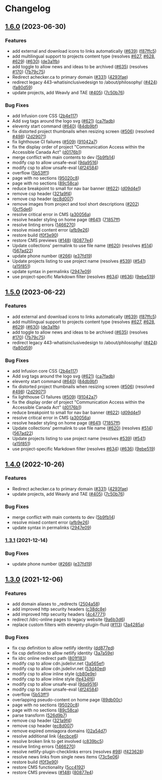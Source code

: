 # Changelog

## [1.6.0](https://github.com/cindyli/idrc/compare/v1.5.0...v1.6.0) (2023-06-30)


### Features

* add external and download icons to links automatically ([#639](https://github.com/cindyli/idrc/issues/639)) ([f87ffc5](https://github.com/cindyli/idrc/commit/f87ffc55f9d5069e7927e4f837226bd8ad2fd2fc))
* add multilingual support to projects content type (resolves [#627](https://github.com/cindyli/idrc/issues/627), [#628](https://github.com/cindyli/idrc/issues/628), [#629](https://github.com/cindyli/idrc/issues/629)) ([#630](https://github.com/cindyli/idrc/issues/630)) ([de3a1fb](https://github.com/cindyli/idrc/commit/de3a1fb3993760eca85b793632900ad5205a0288))
* add toggle to allow news and ideas to be archived ([#635](https://github.com/cindyli/idrc/issues/635)) (resolves [#170](https://github.com/cindyli/idrc/issues/170)) ([7b79c75](https://github.com/cindyli/idrc/commit/7b79c755f51d67c2161e32116652ea35a1cbc8a4))
* Redirect achecker.ca to primary domain ([#331](https://github.com/cindyli/idrc/issues/331)) ([4293fae](https://github.com/cindyli/idrc/commit/4293fae1711467882ab85b234f70f706b213ce04))
* redirect legacy 443-whatisinclusivedesign to /about/philosophy/ ([#424](https://github.com/cindyli/idrc/issues/424)) ([fa80d59](https://github.com/cindyli/idrc/commit/fa80d5906db6ef044bfa2fa4fecdfe5948f46c15))
* update projects, add Weavly and TAE ([#405](https://github.com/cindyli/idrc/issues/405)) ([7c50b76](https://github.com/cindyli/idrc/commit/7c50b76fac6aa468d15222b5ab79113ae1b29393))


### Bug Fixes

* add Infusion core CSS ([2b4e117](https://github.com/cindyli/idrc/commit/2b4e1171fb21b9fc3d2cef968d440b22ad9b5771))
* Add svg tags around the logo svg ([#621](https://github.com/cindyli/idrc/issues/621)) ([ca7fadb](https://github.com/cindyli/idrc/commit/ca7fadb7636b5fdbfb6c7d600efec6f83a8382d0))
* eleventy start command ([#640](https://github.com/cindyli/idrc/issues/640)) ([84db9bf](https://github.com/cindyli/idrc/commit/84db9bf3133425040f0e04f8ad4e47127bf27284))
* fix distorted project thumbnails when resizing screen ([#506](https://github.com/cindyli/idrc/issues/506)) (resolved [#498](https://github.com/cindyli/idrc/issues/498)) ([2d29071](https://github.com/cindyli/idrc/commit/2d29071c872caa16144e9014a9b1a58670b4ec9f))
* fix lighthouse CI failures ([#509](https://github.com/cindyli/idrc/issues/509)) ([91042a7](https://github.com/cindyli/idrc/commit/91042a70eefc47863c51d8569c6c767b54924029))
* fix the display order of project "Communication Access within the Accessible Canada Act" ([d0176b1](https://github.com/cindyli/idrc/commit/d0176b1e909a6620f48c816630ff592d5e08bb4b))
* merge conflict with main contents to dev ([5b9fb14](https://github.com/cindyli/idrc/commit/5b9fb14a587e5e54fbe9c9738e8a83cb86e987b4))
* modify csp to allow unsafe-eval ([9da9516](https://github.com/cindyli/idrc/commit/9da9516e8c9247467eb8d3c47ed7c1fc3d9475b6))
* modify csp to allow unsafe-eval ([4f24584](https://github.com/cindyli/idrc/commit/4f24584425d8c58808eb708bcf0447cf7fece226))
* overflow ([5b53ff1](https://github.com/cindyli/idrc/commit/5b53ff1f37b998d01290d79ad49d9085bf58d218))
* page with no sections ([95020c8](https://github.com/cindyli/idrc/commit/95020c84b8178c75b59ca44e6d57e8c4af0e4265))
* page with no sections ([89c58ca](https://github.com/cindyli/idrc/commit/89c58cacf8688c5c83cc9608aef4a9a3c337989e))
* reduce breakpoint to small for nav bar banner ([#622](https://github.com/cindyli/idrc/issues/622)) ([d09d4e1](https://github.com/cindyli/idrc/commit/d09d4e159c0e840234177fb6b90d58fecba73363))
* remove csp header ([321a9f4](https://github.com/cindyli/idrc/commit/321a9f4627897c9f100493f3fb40d66aac083d34))
* remove csp header ([ec8d007](https://github.com/cindyli/idrc/commit/ec8d007df8211eeb2050c9f13fd54ff832626a46))
* remove images from project and tool short descriptions ([#202](https://github.com/cindyli/idrc/issues/202)) ([0cf5de6](https://github.com/cindyli/idrc/commit/0cf5de6ffbf9fa2be8c5b0c8f78cd1d2c155b7ef))
* resolve critical error in CMS ([a30056a](https://github.com/cindyli/idrc/commit/a30056a4f2b0ebe847984081b21bca27b8e1a866))
* resolve header styling on home page ([#641](https://github.com/cindyli/idrc/issues/641)) ([71857ff](https://github.com/cindyli/idrc/commit/71857ff694d37e2266376cca2f322795dd1537b7))
* resolve linting errors ([1466270](https://github.com/cindyli/idrc/commit/146627058cdc06fff4980b58c86b9aac7069da7a))
* resolve mixed content error ([afb9e26](https://github.com/cindyli/idrc/commit/afb9e2695c0cbaa32514688a86aedde5a13b6374))
* restore build ([f0f3e90](https://github.com/cindyli/idrc/commit/f0f3e90e44b9a391183310154da408fccaec3920))
* restore CMS previews ([#148](https://github.com/cindyli/idrc/issues/148)) ([80877e4](https://github.com/cindyli/idrc/commit/80877e4bd024dab5cacb4e4a696b87c2a07ade11))
* Update collections' permalink to use file name ([#620](https://github.com/cindyli/idrc/issues/620)) (resolves [#514](https://github.com/cindyli/idrc/issues/514)) ([567ad22](https://github.com/cindyli/idrc/commit/567ad224dfd699bebb9f41c7479ff9092f5950e1))
* update phone number ([#266](https://github.com/cindyli/idrc/issues/266)) ([e37fd19](https://github.com/cindyli/idrc/commit/e37fd19fd2c65baf85c6ccd60a9e2e5ccf56db41))
* Update projects listing to use project name (resolves [#539](https://github.com/cindyli/idrc/issues/539)) ([#541](https://github.com/cindyli/idrc/issues/541)) ([a15f851](https://github.com/cindyli/idrc/commit/a15f8519cf8b8ca2a92f7397b140b0ea542aeaf5))
* update syntax in permalinks ([2947e09](https://github.com/cindyli/idrc/commit/2947e0974b04df2937ba8c3cb63ca4ee8964fa7a))
* use project-specific Markdown filter (resolves [#634](https://github.com/cindyli/idrc/issues/634)) ([#636](https://github.com/cindyli/idrc/issues/636)) ([9ebe519](https://github.com/cindyli/idrc/commit/9ebe519d34c4ccfb938407c65d75202a8b76965f))

## [1.5.0](https://github.com/inclusive-design/idrc/compare/v1.4.0...v1.5.0) (2023-06-22)


### Features

* add external and download icons to links automatically ([#639](https://github.com/inclusive-design/idrc/issues/639)) ([f87ffc5](https://github.com/inclusive-design/idrc/commit/f87ffc55f9d5069e7927e4f837226bd8ad2fd2fc))
* add multilingual support to projects content type (resolves [#627](https://github.com/inclusive-design/idrc/issues/627), [#628](https://github.com/inclusive-design/idrc/issues/628), [#629](https://github.com/inclusive-design/idrc/issues/629)) ([#630](https://github.com/inclusive-design/idrc/issues/630)) ([de3a1fb](https://github.com/inclusive-design/idrc/commit/de3a1fb3993760eca85b793632900ad5205a0288))
* add toggle to allow news and ideas to be archived ([#635](https://github.com/inclusive-design/idrc/issues/635)) (resolves [#170](https://github.com/inclusive-design/idrc/issues/170)) ([7b79c75](https://github.com/inclusive-design/idrc/commit/7b79c755f51d67c2161e32116652ea35a1cbc8a4))
* redirect legacy 443-whatisinclusivedesign to /about/philosophy/ ([#424](https://github.com/inclusive-design/idrc/issues/424)) ([fa80d59](https://github.com/inclusive-design/idrc/commit/fa80d5906db6ef044bfa2fa4fecdfe5948f46c15))


### Bug Fixes

* add Infusion core CSS ([2b4e117](https://github.com/inclusive-design/idrc/commit/2b4e1171fb21b9fc3d2cef968d440b22ad9b5771))
* Add svg tags around the logo svg ([#621](https://github.com/inclusive-design/idrc/issues/621)) ([ca7fadb](https://github.com/inclusive-design/idrc/commit/ca7fadb7636b5fdbfb6c7d600efec6f83a8382d0))
* eleventy start command ([#640](https://github.com/inclusive-design/idrc/issues/640)) ([84db9bf](https://github.com/inclusive-design/idrc/commit/84db9bf3133425040f0e04f8ad4e47127bf27284))
* fix distorted project thumbnails when resizing screen ([#506](https://github.com/inclusive-design/idrc/issues/506)) (resolved [#498](https://github.com/inclusive-design/idrc/issues/498)) ([2d29071](https://github.com/inclusive-design/idrc/commit/2d29071c872caa16144e9014a9b1a58670b4ec9f))
* fix lighthouse CI failures ([#509](https://github.com/inclusive-design/idrc/issues/509)) ([91042a7](https://github.com/inclusive-design/idrc/commit/91042a70eefc47863c51d8569c6c767b54924029))
* fix the display order of project "Communication Access within the Accessible Canada Act" ([d0176b1](https://github.com/inclusive-design/idrc/commit/d0176b1e909a6620f48c816630ff592d5e08bb4b))
* reduce breakpoint to small for nav bar banner ([#622](https://github.com/inclusive-design/idrc/issues/622)) ([d09d4e1](https://github.com/inclusive-design/idrc/commit/d09d4e159c0e840234177fb6b90d58fecba73363))
* resolve critical error in CMS ([a30056a](https://github.com/inclusive-design/idrc/commit/a30056a4f2b0ebe847984081b21bca27b8e1a866))
* resolve header styling on home page ([#641](https://github.com/inclusive-design/idrc/issues/641)) ([71857ff](https://github.com/inclusive-design/idrc/commit/71857ff694d37e2266376cca2f322795dd1537b7))
* Update collections' permalink to use file name ([#620](https://github.com/inclusive-design/idrc/issues/620)) (resolves [#514](https://github.com/inclusive-design/idrc/issues/514)) ([567ad22](https://github.com/inclusive-design/idrc/commit/567ad224dfd699bebb9f41c7479ff9092f5950e1))
* Update projects listing to use project name (resolves [#539](https://github.com/inclusive-design/idrc/issues/539)) ([#541](https://github.com/inclusive-design/idrc/issues/541)) ([a15f851](https://github.com/inclusive-design/idrc/commit/a15f8519cf8b8ca2a92f7397b140b0ea542aeaf5))
* use project-specific Markdown filter (resolves [#634](https://github.com/inclusive-design/idrc/issues/634)) ([#636](https://github.com/inclusive-design/idrc/issues/636)) ([9ebe519](https://github.com/inclusive-design/idrc/commit/9ebe519d34c4ccfb938407c65d75202a8b76965f))

## [1.4.0](https://github.com/inclusive-design/idrc/compare/v1.3.1...v1.4.0) (2022-10-26)


### Features

* Redirect achecker.ca to primary domain ([#331](https://github.com/inclusive-design/idrc/issues/331)) ([4293fae](https://github.com/inclusive-design/idrc/commit/4293fae1711467882ab85b234f70f706b213ce04))
* update projects, add Weavly and TAE ([#405](https://github.com/inclusive-design/idrc/issues/405)) ([7c50b76](https://github.com/inclusive-design/idrc/commit/7c50b76fac6aa468d15222b5ab79113ae1b29393))


### Bug Fixes

* merge conflict with main contents to dev ([5b9fb14](https://github.com/inclusive-design/idrc/commit/5b9fb14a587e5e54fbe9c9738e8a83cb86e987b4))
* resolve mixed content error ([afb9e26](https://github.com/inclusive-design/idrc/commit/afb9e2695c0cbaa32514688a86aedde5a13b6374))
* update syntax in permalinks ([2947e09](https://github.com/inclusive-design/idrc/commit/2947e0974b04df2937ba8c3cb63ca4ee8964fa7a))

### [1.3.1](https://www.github.com/inclusive-design/idrc/compare/v1.3.0...v1.3.1) (2021-12-14)


### Bug Fixes

* update phone number ([#266](https://www.github.com/inclusive-design/idrc/issues/266)) ([e37fd19](https://www.github.com/inclusive-design/idrc/commit/e37fd19fd2c65baf85c6ccd60a9e2e5ccf56db41))

## [1.3.0](https://www.github.com/inclusive-design/idrc/compare/v1.2.3...v1.3.0) (2021-12-06)


### Features

* add domain aliases to _redirects ([2504a58](https://www.github.com/inclusive-design/idrc/commit/2504a582e7bfb93f4074991659ec81f37190775e))
* add improved http security headers ([c38dc8e](https://www.github.com/inclusive-design/idrc/commit/c38dc8eb5a932bda2ef6fd8658ceb865ace4c9db))
* add improved http security headers ([4c47771](https://www.github.com/inclusive-design/idrc/commit/4c477716d0455fd03047720f082f3fed0ca3a1d6))
* redirect /idrc-online pages to legacy website ([9a6b3d6](https://www.github.com/inclusive-design/idrc/commit/9a6b3d67daf4c18c306c3324854c76e90e8d6ee9))
* replace custom filters with eleventy-plugin-fluid ([#113](https://www.github.com/inclusive-design/idrc/issues/113)) ([3a4285a](https://www.github.com/inclusive-design/idrc/commit/3a4285a214ea636c8f84a4e726eebf2b8142a740))


### Bug Fixes

* fix csp definition to allow netlify identity ([dd877ed](https://www.github.com/inclusive-design/idrc/commit/dd877ed5d32f42560e398e3195cbae4ec58704e1))
* fix csp definition to allow netlify identity ([3a7a59e](https://www.github.com/inclusive-design/idrc/commit/3a7a59ed3e8fcc45218b5951e4906d988d1c84ca))
* fix idrc online redirect path ([801f183](https://www.github.com/inclusive-design/idrc/commit/801f18370e96ce2b74a24fe6df5a2076d6122209))
* modify csp to allow cdn.jsdelivr.net ([3a565ef](https://www.github.com/inclusive-design/idrc/commit/3a565efe98da97d1da590030bd111d4beb55a1fa))
* modify csp to allow cdn.jsdelivr.net ([53d40ed](https://www.github.com/inclusive-design/idrc/commit/53d40edfa1420741902e4be8ade200b554f06e03))
* modify csp to allow inline style ([cb80e9e](https://www.github.com/inclusive-design/idrc/commit/cb80e9ea4eb3797d034abea8083bcfe9f6aca089))
* modify csp to allow inline style ([fe434f6](https://www.github.com/inclusive-design/idrc/commit/fe434f66aadd6c4efe50181bbe08231511300c55))
* modify csp to allow unsafe-eval ([9da9516](https://www.github.com/inclusive-design/idrc/commit/9da9516e8c9247467eb8d3c47ed7c1fc3d9475b6))
* modify csp to allow unsafe-eval ([4f24584](https://www.github.com/inclusive-design/idrc/commit/4f24584425d8c58808eb708bcf0447cf7fece226))
* overflow ([5b53ff1](https://www.github.com/inclusive-design/idrc/commit/5b53ff1f37b998d01290d79ad49d9085bf58d218))
* overlapping pseudo-content on home page ([89db00c](https://www.github.com/inclusive-design/idrc/commit/89db00c714da406e9de72b22e19c24c69e2b8df8))
* page with no sections ([95020c8](https://www.github.com/inclusive-design/idrc/commit/95020c84b8178c75b59ca44e6d57e8c4af0e4265))
* page with no sections ([89c58ca](https://www.github.com/inclusive-design/idrc/commit/89c58cacf8688c5c83cc9608aef4a9a3c337989e))
* parse transform ([526d9b7](https://www.github.com/inclusive-design/idrc/commit/526d9b773ef7efb49364a2328da6b422c8f6541b))
* remove csp header ([321a9f4](https://www.github.com/inclusive-design/idrc/commit/321a9f4627897c9f100493f3fb40d66aac083d34))
* remove csp header ([ec8d007](https://www.github.com/inclusive-design/idrc/commit/ec8d007df8211eeb2050c9f13fd54ff832626a46))
* remove expired omniagora domains ([02a54d7](https://www.github.com/inclusive-design/idrc/commit/02a54d7d0c7fe287504c538b42e3efc15701d07e))
* resolve additional link ([4ecbce6](https://www.github.com/inclusive-design/idrc/commit/4ecbce6b8224f51fe518ec4d019f7363208b1a37))
* resolve broken link to get involved ([c839bc5](https://www.github.com/inclusive-design/idrc/commit/c839bc5b282f96acef0fd49afc881697ae922288))
* resolve linting errors ([1466270](https://www.github.com/inclusive-design/idrc/commit/146627058cdc06fff4980b58c86b9aac7069da7a))
* resolve netlify-plugin-checklinks errors (resolves [#98](https://www.github.com/inclusive-design/idrc/issues/98)) ([f423628](https://www.github.com/inclusive-design/idrc/commit/f423628b498b5bccc61c8950b7682b248c96d681))
* resolve news links from single news items ([73c5e06](https://www.github.com/inclusive-design/idrc/commit/73c5e065f3795b067f85153908217c7f797d0336))
* restore build ([f0f3e90](https://www.github.com/inclusive-design/idrc/commit/f0f3e90e44b9a391183310154da408fccaec3920))
* restore CMS functionality ([5cc4192](https://www.github.com/inclusive-design/idrc/commit/5cc4192e54480f50fcf891982e2320df104b3a13))
* restore CMS previews ([#148](https://www.github.com/inclusive-design/idrc/issues/148)) ([80877e4](https://www.github.com/inclusive-design/idrc/commit/80877e4bd024dab5cacb4e4a696b87c2a07ade11))
